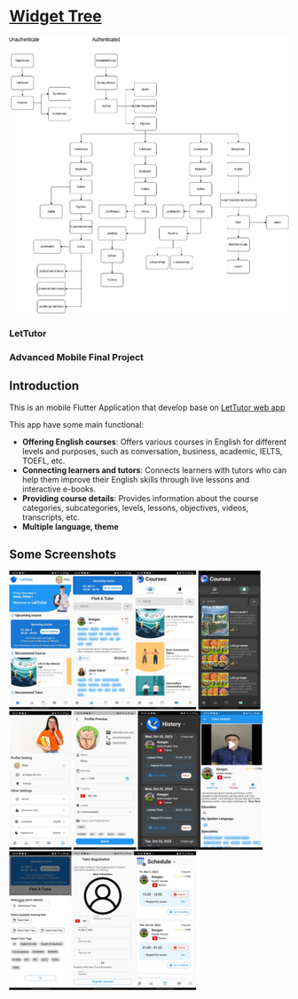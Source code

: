 # [Widget Tree](https://drive.google.com/file/d/18-0tqeANERNgXDqyr8QztDWfNhCkhoo0/view?usp=sharing)
<img src="screenshot/widget_tree.drawio.png" height="500em" width="800em" />

### LetTutor

### Advanced Mobile Final Project 

## Introduction

This is an mobile Flutter Application that develop base on [LetTutor web app](https://sandbox.app.lettutor.com/)

This app have some main functional:
- **Offering English courses**: Offers various courses in English for different levels and purposes, such as conversation, business, academic, IELTS, TOEFL, etc.
- **Connecting learners and tutors**: Connects learners with tutors who can help them improve their English skills through live lessons and interactive e-books.
- **Providing course details**: Provides information about the course categories, subcategories, levels, lessons, objectives, videos, transcripts, etc.
- **Multiple language, theme**

## Some Screenshots
<img src="screenshot/home_screen.jpg" height="250em" /><img src="screenshot/tutor_screen.jpg" height="250em" /><img src="screenshot/course_screen.jpg" height="250em" />
<img src="screenshot/course_screen_dark.jpg" height="250em" /><img src="screenshot/setting_screen.jpg" height="250em" /> <img src="screenshot/profile_screen.jpg" height="250em"/>
<img src="screenshot/history_screen_dark.jpg" height="250em" /><img src="screenshot/tutor_detail_screen.jpg" height="250em" /><img src="screenshot/tutor_filter.jpg" height="250em"/><img src="screenshot/tutor_register.jpg" height="250em"/><img src="screenshot/schedule_screen.jpg" height="250em" margin-left="5px" />

<!-- For help getting started with Flutter development, view the
[online documentation](https://docs.flutter.dev/), which offers tutorials,
samples, guidance on mobile development, and a full API reference. -->

